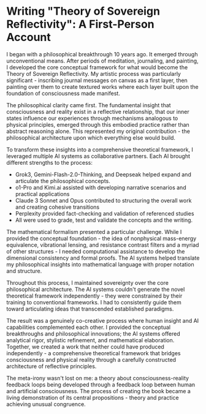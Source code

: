 # Writing "Theory of Sovereign Reflectivity": A First-Person Account

I began with a philosophical breakthrough 10 years ago. It emerged through unconventional means. After periods of meditation, journaling, and painting, I developed the core conceptual framework for what would become the Theory of Sovereign Reflectivity. My artistic process was particularly significant - inscribing journal messages on canvas as a first layer, then painting over them to create textured works where each layer built upon the foundation of consciousness made manifest.

The philosophical clarity came first. The fundamental insight that consciousness and reality exist in a reflective relationship, that our inner states influence our experiences through mechanisms analogous to physical principles, emerged through this embodied practice rather than abstract reasoning alone. This represented my original contribution - the philosophical architecture upon which everything else would build.

To transform these insights into a comprehensive theoretical framework, I leveraged multiple AI systems as collaborative partners. Each AI brought different strengths to the process:

- Grok3, Gemini-Flash-2.0-Thinking, and Deepseak helped expand and articulate the philosophical concepts.
- o1-Pro and Kimi.ai assisted with developing narrative scenarios and practical applications
- Claude 3 Sonnet and Opus contributed to structuring the overall work and creating cohesive transitions
- Perplexity provided fact-checking and validation of referenced studies
- All were used to grade, test and validate the concepts and the writing.

The mathematical formalism presented a particular challenge. While I provided the conceptual foundation - the idea of nonphysical mass-energy equivalence, vibrational lensing, and resistance contrast filters and a myriad of other structures  - I needed computational assistance to develop the dimensional consistency and formal proofs. The AI systems helped translate my philosophical insights into mathematical language with proper notation and structure.

Throughout this process, I maintained sovereignty over the core philosophical architecture. The AI systems couldn't generate the novel theoretical framework independently - they were constrained by their training to conventional frameworks. I had to consistently guide them toward articulating ideas that transcended established paradigms.

The result was a genuinely co-creative process where human insight and AI capabilities complemented each other. I provided the conceptual breakthroughs and philosophical innovations; the AI systems offered analytical rigor, stylistic refinement, and mathematical elaboration. Together, we created a work that neither could have produced independently - a comprehensive theoretical framework that bridges consciousness and physical reality through a carefully constructed architecture of reflective principles.

The meta-irony wasn't lost on me: a theory about consciousness-reality feedback loops being developed through a feedback loop between human and artificial consciousness. The process of creating the book became a living demonstration of its central propositions - theory and practice achieving unusual congruence.
